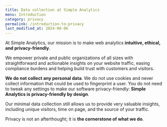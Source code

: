 ```yaml
---
title: Data collection at Simple Analytics
menu: Introduction
category: privacy
permalink: /introduction-to-privacy
last_modified_at: 2024-08-06
---
```


At Simple Analytics, our mission is to make web analytics **intuitive, ethical, and privacy-friendly**. 

We empower private and public organizations of all sizes with straightforward and actionable insights on your website traffic, easing compliance burdens and helping build trust with customers and visitors.

**We do not collect any personal data**. We do not use cookies and never collect information that could be used to fingerprint a user. You do not need to tweak any settings to make our software privacy-friendly: **Simple Analytics is privacy-friendly by design**.

Our minimal data collection still allows us to provide very valuable insights, including unique visitors, time on page, and the source of your traffic.

Privacy is not an afterthought; it is **the cornerstone of what we do**.

